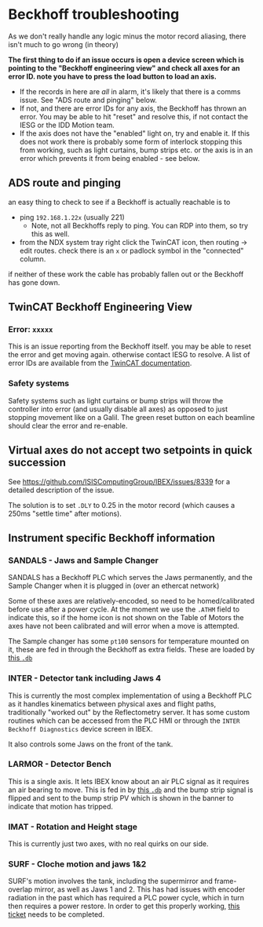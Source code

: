 # Beckhoff troubleshooting

As we don't really handle any logic minus the motor record aliasing, there isn't much to go wrong (in theory) 

**The first thing to do if an issue occurs is open a device screen which is pointing to the "Beckhoff engineering view" and check all axes for an error ID. note you have to press the load button to load an axis.**
- If the records in here are _all_ in alarm, it's likely that there is a comms issue. See "ADS route and pinging" below. 
- If not, and there are error IDs for any axis, the Beckhoff has thrown an error. You may be able to hit "reset" and resolve this, if not contact the IESG or the IDD Motion team. 
- If the axis does not have the "enabled" light on, try and enable it. If this does not work there is probably some form of interlock stopping this from working, such as light curtains, bump strips etc. or the axis is in an error which prevents it from being enabled - see below.

## ADS route and pinging
an easy thing to check to see if a Beckhoff is actually reachable is to
- ping `192.168.1.22x` (usually 221)
  * Note, not all Beckhoffs reply to ping. You can RDP into them, so try this as well.
- from the NDX system tray right click the TwinCAT icon, then routing -> edit routes. check there is an `x` or padlock symbol in the "connected" column. 

if neither of these work the cable has probably fallen out or the Beckhoff has gone down. 

## TwinCAT Beckhoff Engineering View

### Error: `xxxxx`
This is an issue reporting from the Beckhoff itself. you may be able to reset the error and get moving again. otherwise contact IESG to resolve. A list of error IDs are available from the [TwinCAT documentation](https://infosys.beckhoff.com/english.php?content=../content/1033/tcdiagnostics/513122571.html&id=3090135020933951410). 

### Safety systems
Safety systems such as light curtains or bump strips will throw the controller into error (and usually disable all axes) as opposed to just stopping movement like on a Galil. The green reset button on each beamline should clear the error and re-enable. 

## Virtual axes do not accept two setpoints in quick succession

See https://github.com/ISISComputingGroup/IBEX/issues/8339 for a detailed description of the issue.

The solution is to set `.DLY` to 0.25 in the motor record (which causes a 250ms "settle time" after motions).

## Instrument specific Beckhoff information

### SANDALS - Jaws and Sample Changer

SANDALS has a Beckhoff PLC which serves the Jaws permanently, and the Sample Changer when it is plugged in (over an ethercat network)

Some of these axes are relatively-encoded, so need to be homed/calibrated before use after a power cycle. At the moment we use the `.ATHM` field to indicate this, so if the home icon is not shown on the Table of Motors the axes have not been calibrated and will error when a move is attempted.

The Sample changer has some `pt100` sensors for temperature mounted on it, these are fed in through the Beckhoff as extra fields. These are loaded by [this `.db`](https://github.com/ISISComputingGroup/EPICS-motorExtensions/blob/master/sandalsSampleChangerApp/Db/sandals_sample_changer_beckhoff_extras.substitutions)

### INTER - Detector tank including Jaws 4

This is currently the most complex implementation of using a Beckhoff PLC as it handles kinematics between physical axes and flight paths, traditionally "worked out" by the Reflectometry server. It has some custom routines which can be accessed from the PLC HMI or through the `INTER Beckhoff Diagnostics` device screen in IBEX.

It also controls some Jaws on the front of the tank. 

### LARMOR - Detector Bench

This is a single axis. It lets IBEX know about an air PLC signal as it requires an air bearing to move. This is fed in by [this `.db`](https://github.com/ISISComputingGroup/EPICS-motorExtensions/blob/master/larmorBeckhoffExtrasApp/Db/larmor_beckhoff_extras.substitutions) and the bump strip signal is flipped and sent to the bump strip PV which is shown in the banner to indicate that motion has tripped.

### IMAT - Rotation and Height stage

This is currently just two axes, with no real quirks on our side. 

### SURF - Cloche motion and jaws 1&2

SURF's motion involves the tank, including the supermirror and frame-overlap mirror, as well as Jaws 1 and 2. This has had issues with encoder radiation in the past which has required a PLC power cycle, which in turn then requires a power restore. In order to get this properly working, [this ticket](https://github.com/ISISComputingGroup/IBEX/issues/8464) needs to be completed.

